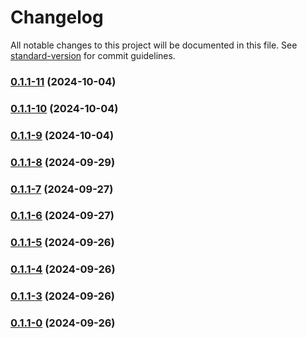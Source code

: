 # Changelog

All notable changes to this project will be documented in this file. See [standard-version](https://github.com/conventional-changelog/standard-version) for commit guidelines.

### [0.1.1-11](https://github.com/joabsilveirasl7/sl7projects/compare/v0.1.1-16...v0.1.1-11) (2024-10-04)

### [0.1.1-10](https://github.com/joabssilveira/fwork-jsts-db/compare/v0.1.1-9...v0.1.1-10) (2024-10-04)

### [0.1.1-9](https://github.com/joabssilveira/fwork-jsts-db/compare/v0.1.1-8...v0.1.1-9) (2024-10-04)

### [0.1.1-8](https://github.com/joabssilveira/fwork-jsts-db/compare/v0.1.1-7...v0.1.1-8) (2024-09-29)

### [0.1.1-7](https://github.com/joabssilveira/fwork-jsts-db/compare/v0.1.1-6...v0.1.1-7) (2024-09-27)

### [0.1.1-6](https://github.com/joabssilveira/fwork-jsts-db/compare/v0.1.1-5...v0.1.1-6) (2024-09-27)

### [0.1.1-5](https://github.com/joabssilveira/fwork-jsts-db/compare/v0.1.1-4...v0.1.1-5) (2024-09-26)

### [0.1.1-4](https://github.com/joabssilveira/fwork-jsts-db/compare/v0.1.1-3...v0.1.1-4) (2024-09-26)

### [0.1.1-3](https://github.com/joabssilveira/fwork-jsts-db/compare/v0.1.1-1...v0.1.1-3) (2024-09-26)

### [0.1.1-0](https://github.com/joabssilveira/fwork-jsts-db/compare/v0.1.1-1...v0.1.1-0) (2024-09-26)
